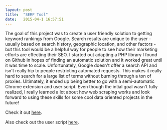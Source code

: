 ```yaml
---
layout: post
title:  "SERP Tool"
date:   2015-04-1 16:57:51
---
```



The goal of this project was to create a user friendly solution to getting keyword rankings from Google. Search results are unique to the user - usually based on search history, geographic location, and other factors - but this tool would be a helpful way for people to see how their marketing efforts are effecting their SEO. I started out adapting a PHP library I found on Github in hopes of finding an automatic solution and it worked great until it was time to scale. Unfortunately, Google doesn't offer a search API and isn't really hip to people restricting automated requests. This makes it really hard to search for a large list of terms without burning through a ton of proxies. Ultimately, it ended up being better to go with a semi-automatic Chrome extension and user script. Even though the intial goal wasn't fully realized, I really learned a lot about how web scraping works and look forward to using these skills for some cool data oriented projects in the future!

Check it out <a href="https://github.com/ijadams/serp-chrome-ext">here</a>.

Also check out the user script <a href="https://github.com/ijadams/serp-user-script">here</a>.

